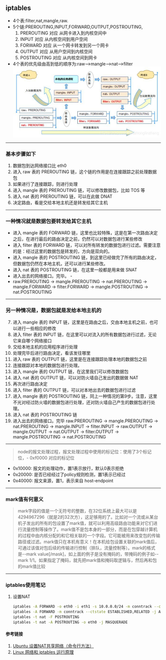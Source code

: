 ## iptables
- 4个表:filter,nat,mangle,raw.
- 5个链:PREROUTING,INPUT,FORWARD,OUTPUT,POSTROUTING,
  1. PREROUTING 对应 从网卡进入到内核空间中
  2. INPUT 对应 从内核空间到用户空间
  3. FORWARD 对应 从一个网卡转发到另一个网卡
  4. OUTPUT 对应 从用户空间到内核空间
  5. POSTROUTING 对应 从内核空间到网卡
- 4个表的优先级由高到低的顺序为:raw-->mangle-->nat-->filter
![](img/iptables.jpg)
---
### 基本步骤如下
1. 数据包到达网络接口比 eth0
2. 进入 raw 表的 PREROUTING 链，这个链的作用是在连接跟踪之前处理数据包
3. 如果进行了连接跟踪，则进行处理
4. 进入 mangle 表的 PREROUTING 链，可以修改数据包，比如 TOS 等
5. 进入 nat 表的 PREROUTING 链，可以在此做 DNAT
6. 决定路由，看是交给本地主机还是转发给其它主机
---
### 一种情况就是数据包要转发给其它主机
- 进入 mangle 表的 FORWARD 链，这里也比较特殊，这是在第一次路由决定之后，在进行最后的路由决定之前，仍然可以对数据包进行某些修改
- 进入 filter 表的 FORWARD 链，可以对所有转发的数据包进行过滤。需要注意的是：经过这里的数据包是转发的，方向是双向的。  
- 进入 mangle 表的 POSTROUTING 链，到这里已经做完了所有的路由决定，但数据包仍然在本地主机，还可以进行某些修改。  
- 进入 nat 表的 POSTROUTING 链，在这里一般都是用来做 SNAT 
- 进入出去的网络接口。完毕。  -
- raw.PREROUTING -> mangle.PREROUTING -> nat.PREROUTING -> mangle.FORWARD -> filter.FORWARD -> mangle.POSTROUTING -> nat.POSTROUTING
---
### 另一种情况是，数据包就是发给本地主机的
7. 进入 mangle 表的 INPUT 链，这里是在路由之后，交由本地主机之前，也可以进行一些相应的修改
8. 进入 filter 表的 INPUT 链，在这里可以对流入的所有数据包进行过滤，无论它来自哪个网络接口
9. 交给本地主机的应用程序进行处理
10. 处理完毕后进行路由决定，看该发往哪里  
11. 进入 raw 表的 OUTPUT 链，这里是在连接跟踪处理本地的数据包之前
12. 连接跟踪对本地的数据包进行处理。  
13. 进入 mangle 表的 OUTPUT 链，在这里我们可以修改数据包  
14. 进入 nat 表的 OUTPUT 链，可以对防火墙自己发出的数据做 NAT 
15. 再次进行路由决定
16. 进入 filter 表的 OUTPUT 链，可以对本地出去的数据包进行过滤  
17. 进入 mangle 表的 POSTROUTING 链，同上一种情况的第9步。注意，这里不光对经过防火墙的数据包进行处理，还对防火墙自己产生的数据包进行处理。 
18. 进入 nat 表的 POSTROUTING 链
19. 进入出去的网络接口。完毕
raw.PREROUTING -> mangle.PREROUTING -> nat.PREROUTING -> mangle.INPUT -> filter.INPUT -> raw.OUTPUT -> mangle.OUTPUT -> nat.OUTPUT -> filter.OUTPUT -> mangle.POSTROUTING -> nat.POSTROUTING
---
> node的报文处理过程，报文处理过程中使用的标记位：使用了3个标记位，- 0xf0000 对应的标记位
- 0x10000:  报文的处理动作，置1表示放行，默认0表示拒绝
- 0x20000:  是否已经经过了policy规则检测，置1表示已经过
- 0x40000:  报文来源，置1，表示来自 host-endpoint
---
### mark值有何意义
> mark字段的值是一个无符号的整数，在32位系统上最大可以是4294967296（就是2的32次方），这足够用的了。比如对一个流或从某台机子发出的所有的包设置了mark值，就可以利用高级路由功能来对它们进行流量控制等操作了。mark值不是包本身的一部分，而是在包穿越计算机的过程中由内核分配的和它相关联的一个字段。它可能被用来改变包的传输路径或过滤。mark值只在本机有意义！在本机给包设置关联的mark值后，可通过该值对包后续的传输进行控制（排队，流量控制等）。mark的格式是--mark value[/mask]，如上面的例子是没有掩码的，带掩码的例子如--mark 1/1。如果指定了掩码，就先把mark值和掩码取逻辑与，然后再和包的mark值比较
---
### iptables使用笔记
1. 设置NAT
   ```bash
   iptables -A FORWARD -o eth0 -i eth1 -s 10.0.0.0/24 -m conntrack --ctstate NEW -j ACCEPT
   iptables -A FORWARD -m conntrack --ctstate ESTABLISHED,RELATED -j ACCEPT
   iptables -t nat -F POSTROUTING
   iptables -t nat -A POSTROUTING -o eth0 -j MASQUERADE
   ```
#### 参考链接
1. [Ubuntu 设置NAT共享网络（命令行方法）](https://www.cnblogs.com/security-darren/p/4576731.html)
2. [Linux 网络和 iptables 运行原理](https://blog.k8s.li/linux-net-and-iptables.html)